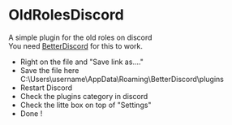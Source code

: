 # OldRolesDiscord
A simple plugin for the old roles on discord  
You need [BetterDiscord](https://betterdiscord.net/home/) for this to work.

* Right on the file and "Save link as...."
* Save the file here C:\Users\username\AppData\Roaming\BetterDiscord\plugins
* Restart Discord
* Check the plugins category in discord
* Check the litte box on top of "Settings"
* Done !

